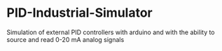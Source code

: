 # PID-Industrial-Simulator
Simulation of external PID controllers with arduino and with the ability to source and read 0-20 mA analog signals
